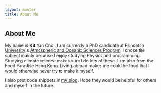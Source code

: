 ```yaml
---
layout: master
title: About Me
---
```


About Me
---

My name is **Kit** Yan Choi.  I am currently a PhD candidate at [Princeton University](http://www.princeton.edu)'s [Atmospheric and Oceanic Sciences Program](http://www.princeton.edu/aos).  I chose the subject mainly because I enjoy studying Physics and programming.  Studying climate science makes sure I do lots of these.  I am also from the Food Paradise Hong Kong.  Living abroad makes me cook the food that I would otherwise never try to make it myself.


I also post code snippets in [my blog](/blog.html).  Hope they would be helpful for others and myself in the future.

